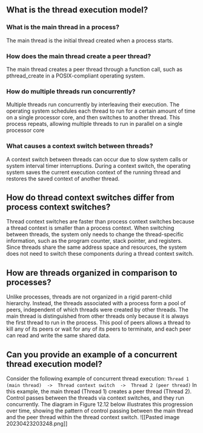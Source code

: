 ## What is the thread execution model?
### What is the main thread in a process?

The main thread is the initial thread created when a process starts.

### How does the main thread create a peer thread?

The main thread creates a peer thread through a function call, such as pthread_create in a POSIX-compliant operating system.

### How do multiple threads run concurrently?

Multiple threads run concurrently by interleaving their execution. The operating system schedules each thread to run for a certain amount of time on a single processor core, and then switches to another thread. This process repeats, allowing multiple threads to run in parallel on a single processor core

### What causes a context switch between threads?

A context switch between threads can occur due to slow system calls or system interval timer interruptions. During a context switch, the operating system saves the current execution context of the running thread and restores the saved context of another thread.

## How do thread context switches differ from process context switches?

Thread context switches are faster than process context switches because a thread context is smaller than a process context. When switching between threads, the system only needs to change the thread-specific information, such as the program counter, stack pointer, and registers. Since threads share the same address space and resources, the system does not need to switch these components during a thread context switch.

## How are threads organized in comparison to processes?

Unlike processes, threads are not organized in a rigid parent-child hierarchy. Instead, the threads associated with a process form a pool of peers, independent of which threads were created by other threads. The main thread is distinguished from other threads only because it is always the first thread to run in the process. This pool of peers allows a thread to kill any of its peers or wait for any of its peers to terminate, and each peer can read and write the same shared data.

## Can you provide an example of a concurrent thread execution model?

Consider the following example of concurrent thread execution:
`Thread 1 (main thread)  ->  Thread context switch  ->  Thread 2 (peer thread)`
In this example, the main thread (Thread 1) creates a peer thread (Thread 2). Control passes between the threads via context switches, and they run concurrently. The diagram in Figure 12.12 below illustrates this progression over time, showing the pattern of control passing between the main thread and the peer thread within the thread context switch.
![[Pasted image 20230423203248.png]]